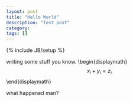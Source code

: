 ```yaml
---
layout: post
title: "Hello World"
description: "Test post"
category: 
tags: []
---
```

{% include JB/setup %}

writing some stuff you know.
\begin{displaymath}
$$x_i + y_i = z_i$$
\end{displaymath}

what happened man?
